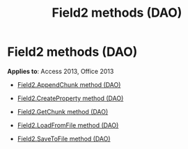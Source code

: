 ﻿---
title: Field2 methods (DAO)
TOCTitle: Methods
ms:assetid: 2d382d0a-3d61-4321-b048-18e15ccf55e3
ms:mtpsurl: https://msdn.microsoft.com/library/Dn124187(v=office.15)
ms:contentKeyID: 52071823
ms.date: 09/18/2015
mtps_version: v=office.15
---

# Field2 methods (DAO)


**Applies to**: Access 2013, Office 2013



  - [Field2.AppendChunk method (DAO)](field2-appendchunk-method-dao.md)

  - [Field2.CreateProperty method (DAO)](field2-createproperty-method-dao.md)

  - [Field2.GetChunk method (DAO)](field2-getchunk-method-dao.md)

  - [Field2.LoadFromFile method (DAO)](field2-loadfromfile-method-dao.md)

  - [Field2.SaveToFile method (DAO)](field2-savetofile-method-dao.md)

